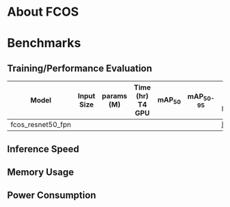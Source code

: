 # About FCOS
# Benchmarks
## Training/Performance Evaluation 

|  Model     |  Input Size     |  params (M)     | Time (hr)<br>T4 GPU   |  mAP<sub>50     |  mAP<sub>50-95     | Pre-built Models   |
|------------|---------|-------|-----------------------|-----------------|--------------------|--------------------|
| fcos_resnet50_fpn   |      |  |                       |                 |                    |[[ONNX]]() |****

## Inference Speed 
## Memory Usage
## Power Consumption
